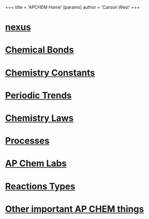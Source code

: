 +++
 title = 'APCHEM Home'
[params]
	author = 'Carson West'
+++
# [nexus](./../nexus/)
# [Chemical Bonds](./../chemical-bonds/)
# [Chemistry Constants](./../chemistry-constants/)
# [Periodic Trends](./../periodic-trends/)
# [Chemistry Laws](./../chemistry-laws/)
# [Processes](./../processes/)
# [AP Chem Labs](./../ap-chem-labs/)
# [Reactions Types](./../reactions-types/)
# [Other important AP CHEM things](./../other-important-ap-chem-things/)
